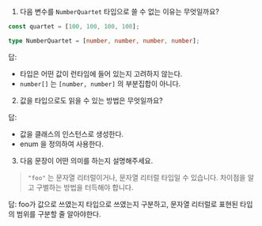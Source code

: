 1. 다음 변수를 `NumberQuartet` 타입으로 쓸 수 없는 이유는 무엇일까요?

```typescript
const quartet = [100, 100, 100, 100];

type NumberQuartet = [number, number, number, number];
```

답:

- 타입은 어떤 값이 런타임에 들어 있는지 고려하지 않는다.
- `number[]` 는 `[number, number]` 의 부분집합이 아니다.

2. 값을 타입으로도 읽을 수 있는 방법은 무엇일까요?

답:

- 값을 클래스의 인스턴스로 생성한다.
- enum 을 정의하여 사용한다.

3. 다음 문장이 어떤 의미를 하는지 설명해주세요.

> `"foo"` 는 문자열 리터럴이거나, 문자열 리터럴 타입일 수 있습니다. 차이점을 알고 구별하는 방법을 터득해야 합니다.

답: foo가 값으로 쓰였는지 타입으로 쓰였는지 구분하고, 문자열 리터럴로 표현된 타입의 범위를 구분할 줄 알아야한다.
